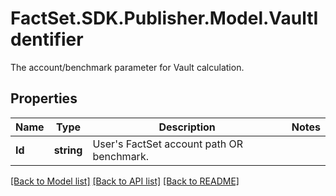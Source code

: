 # FactSet.SDK.Publisher.Model.VaultIdentifier
The account/benchmark parameter for Vault calculation.

## Properties

Name | Type | Description | Notes
------------ | ------------- | ------------- | -------------
**Id** | **string** | User&#39;s FactSet account path OR benchmark. | 

[[Back to Model list]](../README.md#documentation-for-models) [[Back to API list]](../README.md#documentation-for-api-endpoints) [[Back to README]](../README.md)

